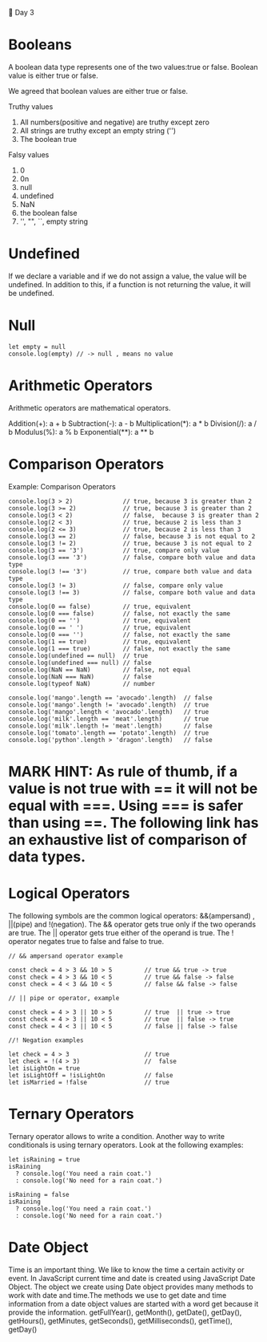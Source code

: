 📔 Day 3

# Booleans

A boolean data type represents one of the two values:true or false. Boolean value is either true or false. 

We agreed that boolean values are either true or false.

Truthy values

1. All numbers(positive and negative) are truthy except zero
2. All strings are truthy except an empty string ('')
3. The boolean true

Falsy values

1. 0
2. 0n
3. null
4. undefined
5. NaN
6. the boolean false
7. '', "", ``, empty string

# Undefined

If we declare a variable and if we do not assign a value, the value will be undefined. In addition to this, if a function is not returning the value, it will be undefined.

# Null

```
let empty = null
console.log(empty) // -> null , means no value

```

# Arithmetic Operators

Arithmetic operators are mathematical operators.

Addition(+): a + b
Subtraction(-): a - b
Multiplication(*): a * b
Division(/): a / b
Modulus(%): a % b
Exponential(**): a ** b

# Comparison Operators
Example: Comparison Operators

```
console.log(3 > 2)              // true, because 3 is greater than 2
console.log(3 >= 2)             // true, because 3 is greater than 2
console.log(3 < 2)              // false,  because 3 is greater than 2
console.log(2 < 3)              // true, because 2 is less than 3
console.log(2 <= 3)             // true, because 2 is less than 3
console.log(3 == 2)             // false, because 3 is not equal to 2
console.log(3 != 2)             // true, because 3 is not equal to 2
console.log(3 == '3')           // true, compare only value
console.log(3 === '3')          // false, compare both value and data type
console.log(3 !== '3')          // true, compare both value and data type
console.log(3 != 3)             // false, compare only value
console.log(3 !== 3)            // false, compare both value and data type
console.log(0 == false)         // true, equivalent
console.log(0 === false)        // false, not exactly the same
console.log(0 == '')            // true, equivalent
console.log(0 == ' ')           // true, equivalent
console.log(0 === '')           // false, not exactly the same
console.log(1 == true)          // true, equivalent
console.log(1 === true)         // false, not exactly the same
console.log(undefined == null)  // true
console.log(undefined === null) // false
console.log(NaN == NaN)         // false, not equal
console.log(NaN === NaN)        // false
console.log(typeof NaN)         // number

console.log('mango'.length == 'avocado'.length)  // false
console.log('mango'.length != 'avocado'.length)  // true
console.log('mango'.length < 'avocado'.length)   // true
console.log('milk'.length == 'meat'.length)      // true
console.log('milk'.length != 'meat'.length)      // false
console.log('tomato'.length == 'potato'.length)  // true
console.log('python'.length > 'dragon'.length)   // false

```

# MARK HINT: As rule of thumb, if a value is not true with == it will not be equal with ===. Using === is safer than using ==. The following link has an exhaustive list of comparison of data types.

# Logical Operators

The following symbols are the common logical operators: &&(ampersand) , ||(pipe) and !(negation). The && operator gets true only if the two operands are true. The || operator gets true either of the operand is true. The ! operator negates true to false and false to true.

```
// && ampersand operator example

const check = 4 > 3 && 10 > 5         // true && true -> true
const check = 4 > 3 && 10 < 5         // true && false -> false
const check = 4 < 3 && 10 < 5         // false && false -> false

// || pipe or operator, example

const check = 4 > 3 || 10 > 5         // true  || true -> true
const check = 4 > 3 || 10 < 5         // true  || false -> true
const check = 4 < 3 || 10 < 5         // false || false -> false

//! Negation examples

let check = 4 > 3                     // true
let check = !(4 > 3)                  //  false
let isLightOn = true
let isLightOff = !isLightOn           // false
let isMarried = !false                // true

```

# Ternary Operators

Ternary operator allows to write a condition. Another way to write conditionals is using ternary operators. Look at the following examples:

``` 
let isRaining = true
isRaining
  ? console.log('You need a rain coat.')
  : console.log('No need for a rain coat.')

isRaining = false
isRaining
  ? console.log('You need a rain coat.')
  : console.log('No need for a rain coat.')

````


# Date Object

Time is an important thing. We like to know the time a certain activity or event. In JavaScript current time and date is created using JavaScript Date Object. The object we create using Date object provides many methods to work with date and time.The methods we use to get date and time information from a date object values are started with a word get because it provide the information. getFullYear(), getMonth(), getDate(), getDay(), getHours(), getMinutes, getSeconds(), getMilliseconds(), getTime(), getDay()